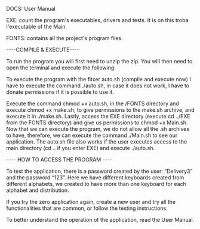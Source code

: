 DOCS: User Manual

EXE: count the program's executables, drivers and tests. It is on this troba l'executable of the Main.

FONTS: contains all the project's program files.

----COMPILE & EXECUTE----

To run the program you will first need to unzip the zip. You will then need to open the terminal and execute the following:

To execute the program with the fitxer auto.sh (compile and execute now) I have to execute the command ./auto.sh, in case it does not work, I have to donate permissions if it is possible to use it.

Execute the command chmod +x auto.sh, in the /FONTS directory and execute chmod +x make.sh, to give permissions to the make.sh archive, and execute it in ./make.sh. Lastly, access the EXE directory (execute cd ../EXE from the FONTS directory) and give us permissions to chmod +x Main.sh. Now that we can execute the program, we do not allow all the .sh archives to have, therefore, we can execute the command ./Main.sh to see our application. The auto.sh file also works if the user executes access to the main directory (cd .. if you enter EXE) and execute ./auto.sh.

---- HOW TO ACCESS THE PROGRAM ----

To test the application, there is a password created by the user: “Delivery3” and the password “123”. Here we have different keyboards created from different alphabets, we created to have more than one keyboard for each alphabet and distribution.

If you try the zero application again, create a new user and try all the functionalities that are common, or follow the testing instructions.

To better understand the operation of the application, read the User Manual.